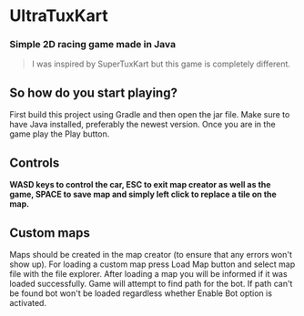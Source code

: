# UltraTuxKart

### Simple 2D racing game made in Java

> I was inspired by SuperTuxKart but this game is completely different.

## So how do you start playing?

First build this project using Gradle and then open the jar file. Make sure to have Java installed, preferably the newest version.
Once you are in the game play the Play button.

## Controls

**WASD keys to control the car, ESC to exit map creator as well as the game, SPACE to save map and simply left click to replace a tile on the map.**

## Custom maps

Maps should be created in the map creator (to ensure that any errors won't show up). For loading a custom map press Load Map button and select map file with the file explorer.
After loading a map you will be informed if it was loaded successfully. Game will attempt to find path for the bot. If path can't be found bot won't be loaded regardless whether Enable Bot option is activated.